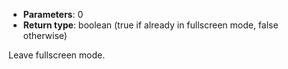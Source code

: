 * **Parameters**: 0
* **Return type**: boolean (true if already in fullscreen mode, false
  otherwise)

Leave fullscreen mode.
